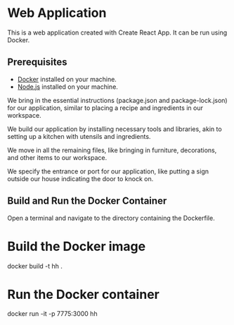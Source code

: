 # Web Application

This is a web application created with Create React App. It can be run using Docker.

## Prerequisites

- [Docker](https://www.docker.com/get-started) installed on your machine.
- [Node.js](https://nodejs.org/) installed on your machine.


We bring in the essential instructions (package.json and package-lock.json) for our application, similar to placing a recipe and ingredients in our workspace.

We build our application by installing necessary tools and libraries, akin to setting up a kitchen with utensils and ingredients.

We move in all the remaining files, like bringing in furniture, decorations, and other items to our workspace.

We specify the entrance or port for our application, like putting a sign outside our house indicating the door to knock on.



## Build and Run the Docker Container

Open a terminal and navigate to the directory containing the Dockerfile.


# Build the Docker image
docker build -t hh .

# Run the Docker container
docker run -it -p 7775:3000 hh
